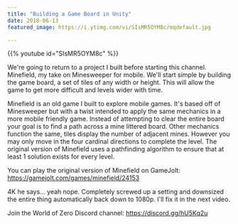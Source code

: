 ```yaml
---
title: "Building a Game Board in Unity"
date: 2018-06-13
featured_image: https://i.ytimg.com/vi/SIsMR5OYM8c/mqdefault.jpg

---
```


{{% youtube id="SIsMR5OYM8c" %}}

We're going to return to a project I built before starting this channel. Minefield, my take on Minesweeper for mobile. We'll start simple by building the game board, a set of tiles of any width or height. This will allow the game to get more difficult and levels wider with time.

Minefield is an old game I built to explore mobile games. It's based off of Minesweeper but with a twist intended to apply the same mechanics in a more mobile friendly game. Instead of attempting to clear the entire board your goal is to find a path across a mine littered board. Other mechanics function the same, tiles display the number of adjacent mines. However you may only move in the four cardinal directions to complete the level. The original version of Minefield uses a pathfinding algorithm to ensure that at least 1 solution exists for every level.

You can play the original version of Minefield on GameJolt: https://gamejolt.com/games/minefield/24153

4K he says... yeah nope. Completely screwed up a setting and downsized the entire thing automatically back down to 1080p. I'll fix it in the next video. 

Join the World of Zero Discord channel: https://discord.gg/hU5Kq2u